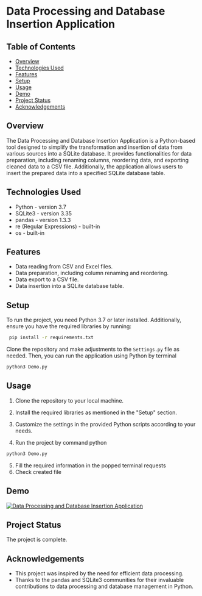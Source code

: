 # Data Processing and Database Insertion Application

## Table of Contents
- [Overview](#overview)
- [Technologies Used](#technologies-used)
- [Features](#features)
- [Setup](#setup)
- [Usage](#usage)
- [Demo](#demo)
- [Project Status](#project-status)
- [Acknowledgements](#acknowledgements)

## Overview
The Data Processing and Database Insertion Application is a Python-based tool designed to simplify the transformation and insertion of data from various sources into a SQLite database. It provides functionalities for data preparation, including renaming columns, reordering data, and exporting cleaned data to a CSV file. Additionally, the application allows users to insert the prepared data into a specified SQLite database table.

## Technologies Used
- Python - version 3.7
- SQLite3 - version 3.35
- pandas - version 1.3.3
- re (Regular Expressions) - built-in
- os - built-in

## Features
- Data reading from CSV and Excel files.
- Data preparation, including column renaming and reordering.
- Data export to a CSV file.
- Data insertion into a SQLite database table.

## Setup
To run the project, you need Python 3.7 or later installed. Additionally, ensure you have the required libraries by running:

```bash
 pip install -r requirements.txt
```

Clone the repository and make adjustments to the `Settings.py` file as needed. Then, you can run the application using Python by terminal
```bash
python3 Demo.py
```

## Usage
1. Clone the repository to your local machine.

2. Install the required libraries as mentioned in the "Setup" section.

3. Customize the settings in the provided Python scripts according to your needs.
4. Run the project by command python
```bash
python3 Demo.py
```
5. Fill the required information in the popped terminal requests
6. Check created file

## Demo
[![ Data Processing and Database Insertion Application](https://img.youtube.com/vi/pdDQjnz_rcU/0.jpg)](https://www.youtube.com/watch?v=pdDQjnz_rcU)
 
## Project Status
The project is complete.

## Acknowledgements
- This project was inspired by the need for efficient data processing.
- Thanks to the pandas and SQLite3 communities for their invaluable contributions to data processing and database management in Python.
